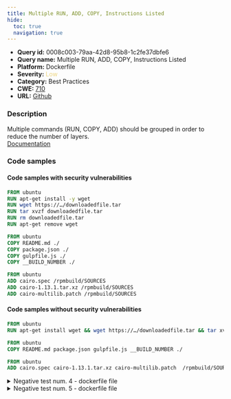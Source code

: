```yaml
---
title: Multiple RUN, ADD, COPY, Instructions Listed
hide:
  toc: true
  navigation: true
---
```


<style>
  .highlight .hll {
    background-color: #ff171742;
  }
  .md-content {
    max-width: 1100px;
    margin: 0 auto;
  }
</style>

-   **Query id:** 0008c003-79aa-42d8-95b8-1c2fe37dbfe6
-   **Query name:** Multiple RUN, ADD, COPY, Instructions Listed
-   **Platform:** Dockerfile
-   **Severity:** <span style="color:#edd57e">Low</span>
-   **Category:** Best Practices
-   **CWE:** <a href="https://cwe.mitre.org/data/definitions/710.html" onclick="newWindowOpenerSafe(event, 'https://cwe.mitre.org/data/definitions/710.html')">710</a>
-   **URL:** [Github](https://github.com/Checkmarx/kics/tree/master/assets/queries/dockerfile/multiple_run_add_copy_instructions_listed)

### Description
Multiple commands (RUN, COPY, ADD) should be grouped in order to reduce the number of layers.<br>
[Documentation](https://sysdig.com/blog/dockerfile-best-practices/)

### Code samples
#### Code samples with security vulnerabilities
```dockerfile title="Positive test num. 1 - dockerfile file" hl_lines="2"
FROM ubuntu
RUN apt-get install -y wget
RUN wget https://…/downloadedfile.tar
RUN tar xvzf downloadedfile.tar
RUN rm downloadedfile.tar
RUN apt-get remove wget

```
```dockerfile title="Positive test num. 2 - dockerfile file" hl_lines="2"
FROM ubuntu
COPY README.md ./
COPY package.json ./
COPY gulpfile.js ./
COPY __BUILD_NUMBER ./

```
```dockerfile title="Positive test num. 3 - dockerfile file" hl_lines="2"
FROM ubuntu
ADD cairo.spec /rpmbuild/SOURCES
ADD cairo-1.13.1.tar.xz /rpmbuild/SOURCES
ADD cairo-multilib.patch /rpmbuild/SOURCES

```


#### Code samples without security vulnerabilities
```dockerfile title="Negative test num. 1 - dockerfile file"
FROM ubuntu
RUN apt-get install wget && wget https://…/downloadedfile.tar && tar xvzf downloadedfile.tar && rm downloadedfile.tar && apt-get remove wget

```
```dockerfile title="Negative test num. 2 - dockerfile file"
FROM ubuntu
COPY README.md package.json gulpfile.js __BUILD_NUMBER ./

```
```dockerfile title="Negative test num. 3 - dockerfile file"
FROM ubuntu
ADD cairo.spec cairo-1.13.1.tar.xz cairo-multilib.patch  /rpmbuild/SOURCES


```
<details><summary>Negative test num. 4 - dockerfile file</summary>

```dockerfile
FROM ubuntu
COPY README.md ./one
COPY package.json ./two
COPY gulpfile.js ./three
COPY __BUILD_NUMBER ./four

FROM ubuntu:1.2
ADD README.md ./one
ADD package.json ./two
ADD gulpfile.js ./three
ADD __BUILD_NUMBER ./four

```
</details>
<details><summary>Negative test num. 5 - dockerfile file</summary>

```dockerfile
FROM golang:1.16 AS builder
WORKDIR /go/src/github.com/foo/href-counter/
RUN go get -d -v golang.org/x/net/html  
COPY app.go    ./
RUN CGO_ENABLED=0 GOOS=linux go build -a -installsuffix cgo -o app .
ADD cairo.spec /rpmbuild/SOURCES
ADD cairo-1.13.1.tar.xz /rpmbuild/SOURCES

FROM alpine:latest  
RUN apk --no-cache add ca-certificates
WORKDIR /root/
COPY --from=builder /go/src/github.com/foo/href-counter/app ./
CMD ["./app"]
RUN useradd -ms /bin/bash patrick

USER patrick

```
</details>
